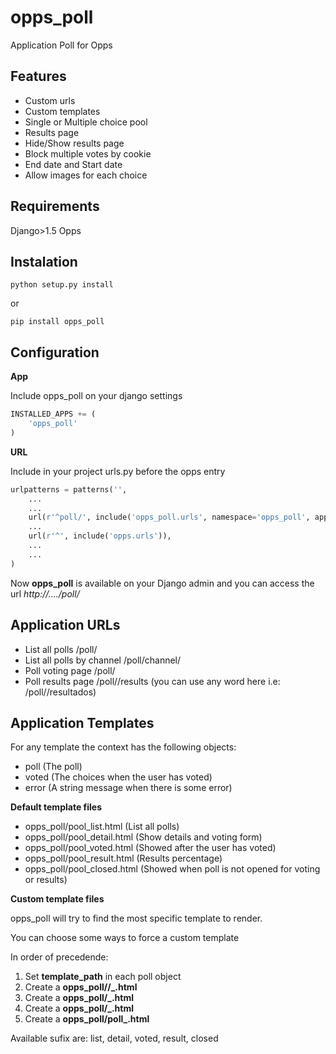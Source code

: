 opps_poll
=========

Application Poll for Opps

Features
---------
* Custom urls
* Custom templates
* Single or Multiple choice pool
* Results page
* Hide/Show results page
* Block multiple votes by cookie
* End date and Start date
* Allow images for each choice

Requirements
-----------
Django>1.5
Opps

Instalation
----------
``python setup.py install``

or

``pip install opps_poll``

Configuration
-------------

**App**

Include opps_poll on your django settings

```python
INSTALLED_APPS += (
    'opps_poll'
)
```

**URL**

Include in your project urls.py before the opps entry

```python
urlpatterns = patterns('',
    ...
    ...
    url(r'^poll/', include('opps_poll.urls', namespace='opps_poll', app_name='opps_poll')),
    ...
    url(r'^', include('opps.urls')),
    ...
    ...
)
```

Now **opps_poll** is available on your Django admin and you can access the url *http://..../poll/*

Application URLs
----------------

*    List all polls
     /poll/
*    List all polls by channel
     /poll/channel/<channel-slug>
*    Poll voting page
     /poll/<poll-slug>
*    Poll results page
     /poll/<poll-slug>/results (you can use any word here i.e: /poll/<poll-slug>/resultados)

Application Templates
---------------

For any template the context has the following objects:

* poll (The poll)
* voted (The choices when the user has voted)
* error (A string message when there is some error)

**Default template files**

* opps_poll/pool_list.html (List all polls)
* opps_poll/pool_detail.html (Show details and voting form)
* opps_poll/pool_voted.html (Showed after the user has voted)
* opps_poll/pool_result.html (Results percentage)
* opps_poll/pool_closed.html (Showed when poll is not opened for voting or results)


**Custom template files**

opps_poll will try to find the most specific template to render.

You can choose some ways to force a custom template

In order of precedende:

1. Set **template_path** in each poll object
2. Create a **opps_poll/<channel-slug>/<poll-slug>_<sufix>.html**
3. Create a **opps_poll/<channel-slug>_<sufix>.html**
4. Create a **opps_poll/<poll-slug>_<sufix>.html**
5. Create a **opps_poll/poll_<sufix>.html**

Available sufix are: list, detail, voted, result, closed




